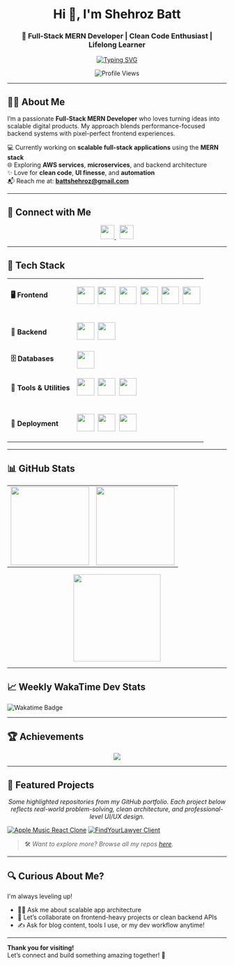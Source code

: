 <h1 align="center">Hi 👋, I'm Shehroz Batt</h1>
<h3 align="center">🚀 Full-Stack MERN Developer | Clean Code Enthusiast | Lifelong Learner</h3>

<p align="center">
  <a href="https://readme-typing-svg.herokuapp.com?font=Fira+Code&duration=2500&pause=1000&center=true&vCenter=true&width=500&lines=Crafting+Modern+Web+Solutions;Solving+Real+World+Problems+with+Code;Consistently+Leveling+Up+Every+Day">
    <img src="https://readme-typing-svg.herokuapp.com?font=Fira+Code&duration=2500&pause=1000&center=true&vCenter=true&width=500&lines=Crafting+Modern+Web+Solutions;Solving+Real+World+Problems+with+Code;Consistently+Leveling+Up+Every+Day" alt="Typing SVG" />
  </a>
</p>

<p align="center">
  <img src="https://komarev.com/ghpvc/?username=shehrozedu&label=Profile+Views&color=brightgreen" alt="Profile Views"/>
</p>

---

## 🧑‍💻 About Me

I’m a passionate **Full-Stack MERN Developer** who loves turning ideas into scalable digital products. My approach blends performance-focused backend systems with pixel-perfect frontend experiences.

💻 Currently working on **scalable full-stack applications** using the **MERN stack**  
🌐 Exploring **AWS services**, **microservices**, and backend architecture  
✨ Love for **clean code**, **UI finesse**, and **automation**  
📬 Reach me at: **battshehroz@gmail.com**

---

## 🔗 Connect with Me

<p align="center">
  <a href="https://github.com/ShehrozEdu">
    <img src="https://raw.githubusercontent.com/danielcranney/readme-generator/main/public/icons/socials/github.svg" width="32" />
  </a>
  &nbsp;
  <a href="https://www.linkedin.com/in/shehrozbatt">
    <img src="https://raw.githubusercontent.com/danielcranney/readme-generator/main/public/icons/socials/linkedin.svg" width="32" />
  </a>
</p>

---

## 🧰 Tech Stack

<table>
  <tr>
    <td><strong>🖥️ Frontend</strong></td>
    <td>

<img src="https://cdn.jsdelivr.net/gh/devicons/devicon/icons/html5/html5-original.svg" width="40" />&nbsp;
<img src="https://cdn.jsdelivr.net/gh/devicons/devicon/icons/css3/css3-original.svg" width="40" />&nbsp;
<img src="https://cdn.jsdelivr.net/gh/devicons/devicon/icons/javascript/javascript-original.svg" width="40" />&nbsp;
<img src="https://cdn.jsdelivr.net/gh/devicons/devicon/icons/react/react-original.svg" width="40" />&nbsp;
<img src="https://www.vectorlogo.zone/logos/tailwindcss/tailwindcss-icon.svg" width="40" />&nbsp;
<img src="https://cdn.jsdelivr.net/gh/devicons/devicon/icons/bootstrap/bootstrap-original.svg" width="40" />

</td>
  </tr>

  <tr>
    <td><strong>🔧 Backend</strong></td>
    <td>

<img src="https://cdn.jsdelivr.net/gh/devicons/devicon/icons/nodejs/nodejs-original.svg" width="40" />&nbsp;
<img src="https://cdn.jsdelivr.net/gh/devicons/devicon/icons/express/express-original.svg" width="40" />

</td>
  </tr>

  <tr>
    <td><strong>🗄️ Databases</strong></td>
    <td>

<img src="https://cdn.jsdelivr.net/gh/devicons/devicon/icons/mongodb/mongodb-original.svg" width="40" />

</td>
  </tr>

  <tr>
    <td><strong>🧪 Tools & Utilities</strong></td>
    <td>

<img src="https://www.vectorlogo.zone/logos/getpostman/getpostman-icon.svg" width="40" />&nbsp;
<img src="https://cdn.jsdelivr.net/gh/devicons/devicon/icons/git/git-original.svg" width="40" />&nbsp;
<img src="https://cdn.jsdelivr.net/gh/devicons/devicon/icons/linux/linux-original.svg" width="40" />

</td>
  </tr>

  <tr>
    <td><strong>🚀 Deployment</strong></td>
    <td>

<img src="https://www.vectorlogo.zone/logos/vercel/vercel-icon.svg" width="40" />&nbsp;
<img src="https://www.vectorlogo.zone/logos/netlify/netlify-icon.svg" width="40" />&nbsp;
<img src="https://www.vectorlogo.zone/logos/heroku/heroku-icon.svg" width="40" />

</td>
  </tr>
</table>


---


## 📊 GitHub Stats

<table align="center">
  <tr>
    <td align="center" width="50%">
      <img src="https://github-readme-stats.vercel.app/api?username=shehrozedu&show_icons=true&theme=gruvbox&count_private=true" height="180" />
    </td>
    <td align="center" width="50%">
      <img src="https://github-readme-stats.vercel.app/api/top-langs/?username=shehrozedu&layout=compact&theme=gruvbox" height="180" />
    </td>
  </tr>
</table>

<p align="center">
  <img src="https://github-readme-streak-stats.herokuapp.com/?user=shehrozedu&theme=gruvbox" height="200"/>
</p>

---

## 📈 Weekly WakaTime Dev Stats
<td>
  <img src="https://wakatime.com/badge/user/6ee1a302-54a8-4621-b399-9affcdc22e52.svg" alt="Wakatime Badge"/>
</td>
<!--START_SECTION:waka-->
<!-- This section will be automatically updated by the WakaTime GitHub Action -->
<!--END_SECTION:waka-->

---

## 🏆 Achievements

<p align="center">
  <img src="https://github-profile-trophy.vercel.app/?username=shehrozedu&theme=onedark&no-frame=true&row=1&column=6" />
</p>

---

## 📂 Featured Projects

<p align="center"><i>Some highlighted repositories from my GitHub portfolio. Each project below reflects real-world problem-solving, clean architecture, and professional-level UI/UX design.</i></p>

[![Apple Music React Clone](https://github-readme-stats.vercel.app/api/pin/?username=ShehrozEdu&repo=Apple-Music-React-Clone)](https://github.com/ShehrozEdu/Apple-Music-React-Clone)
[![FindYourLawyer Client](https://github-readme-stats.vercel.app/api/pin/?username=ShehrozEdu&repo=FindYourLawyer-client)](https://github.com/ShehrozEdu/FindYourLawyer-client)

> 🛠 *Want to explore more? Browse all my repos [here](https://github.com/ShehrozEdu?tab=repositories).*

---

## 🔍 Curious About Me?

I'm always leveling up!  
- 👨‍💻 Ask me about scalable app architecture  
- 🤝 Let’s collaborate on frontend-heavy projects or clean backend APIs  
- ✍️ Ask for blog content, tools I use, or my dev workflow anytime!

---

**Thank you for visiting!**  
Let’s connect and build something amazing together! 🔗
